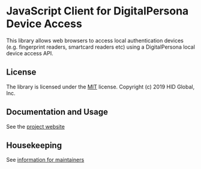 # JavaScript Client for DigitalPersona Device Access

This library allows web browsers to access local authentication devices (e.g. fingerprint readers,
smartcard readers etc) using a DigitalPersona local device access API.

## License

The library is licensed under the [MIT](./LICENSE) license. Copyright (c) 2019 HID Global, Inc.

## Documentation and Usage

See the [project website](https://hidglobal.github.io/digitalpersona-devices)

## Housekeeping

See [information for maintainers](docs/maintain/index.md)
